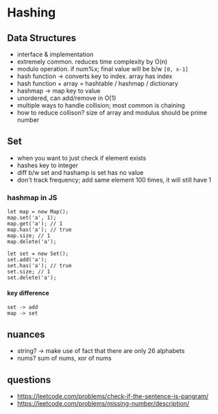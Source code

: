 # Hashing

## Data Structures

- interface & implementation
- extremely common. reduces time complexity by O(n)
- modulo operation. if num%x; final value will be b/w `[0, x-1]`
- hash function -> converts key to index. array has index
- hash function + array = hashtable / hashmap / dictionary
- hashmap -> map key to value
- unordered, can add/remove in O(1)
- multiple ways to handle collision; most common is chaining
- how to reduce collison? size of array and modulus should be prime number

## Set

- when you want to just check if element exists
- hashes key to integer
- diff b/w set and hashamp is set has no value
- don't track frequency; add same element 100 times, it will still have 1

### hashmap in JS

```
let map = new Map();
map.set('a', 1);
map.get('a'); // 1
map.has('a'); // true
map.size; // 1
map.delete('a');
```

```
let set = new Set();
set.add('a');
set.has('a'); // true
set.size; // 1
set.delete('a');
```

#### key difference

```
set -> add
map -> set
```

## nuances

- string? -> make use of fact that there are only 26 alphabets
- nums? sum of nums, xor of nums

## questions

- https://leetcode.com/problems/check-if-the-sentence-is-pangram/
- https://leetcode.com/problems/missing-number/description/
